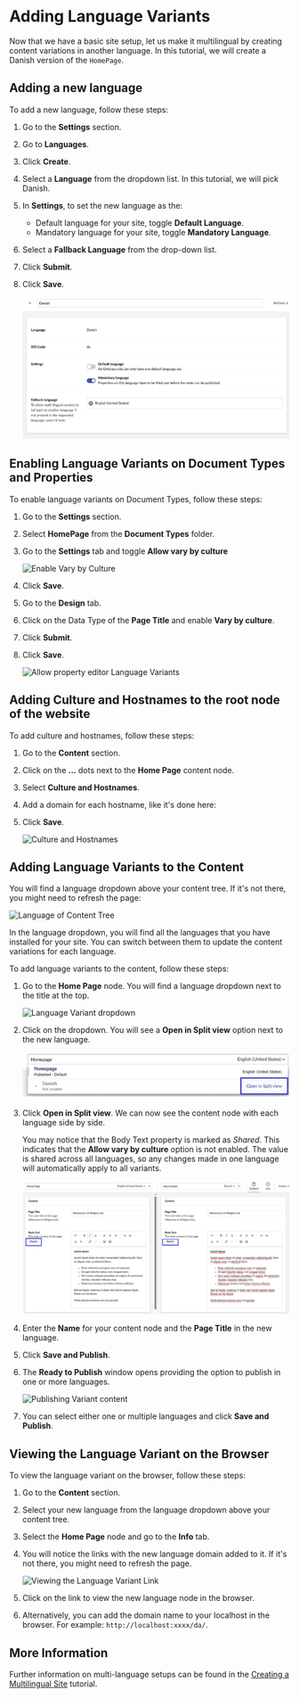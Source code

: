 # Adding Language Variants

Now that we have a basic site setup, let us make it multilingual by creating content variations in another language. In this tutorial, we will create a Danish version of the `HomePage`.

## Adding a new language

To add a new language, follow these steps:

1. Go to the **Settings** section.
2. Go to **Languages**.
3. Click **Create**.
4. Select a **Language** from the dropdown list. In this tutorial, we will pick Danish.
5. In **Settings**, to set the new language as the:
   * Default language for your site, toggle **Default Language**.
   * Mandatory language for your site, toggle **Mandatory Language**.
6. Select a **Fallback Language** from the drop-down list.
7. Click **Submit**.
8. Click **Save**.

    ![Adding a language](images/adding-a-language-v15.png)

## Enabling Language Variants on Document Types and Properties

To enable language variants on Document Types, follow these steps:

1. Go to the **Settings** section.
2. Select **HomePage** from the **Document Types** folder.
3. Go to the **Settings** tab and toggle **Allow vary by culture**

    ![Enable Vary by Culture](images/enable-vary-by-culture.png)
4. Click **Save**.
5. Go to the **Design** tab.
6. Click on the Data Type of the **Page Title** and enable **Vary by culture**.
7. Click **Submit**.
8. Click **Save**.

    ![Allow property editor Language Variants](images/enable-vary-by-culture-property.png)

## Adding Culture and Hostnames to the root node of the website

To add culture and hostnames, follow these steps:

1. Go to the **Content** section.
2. Click on the **...** dots next to the **Home Page** content node.
3. Select **Culture and Hostnames**.
4. Add a domain for each hostname, like it's done here:
5. Click **Save**.

    ![Culture and Hostnames](images/culture-and-hostnames-v14.png)

## Adding Language Variants to the Content

You will find a language dropdown above your content tree. If it's not there, you might need to refresh the page:

![Language of Content Tree](images/language-content-tree-v14.png)

In the language dropdown, you will find all the languages that you have installed for your site. You can switch between them to update the content variations for each language.

To add language variants to the content, follow these steps:

1. Go to the **Home Page** node. You will find a language dropdown next to the title at the top.

    ![Language Variant dropdown](images/language-dropdown-v14.png)
2. Click on the dropdown. You will see a **Open in Split view** option next to the new language.

    ![Open Language in Splitview](images/open-in-splitview-v15.png)
3. Click **Open in Split view**. We can now see the content node with each language side by side.

    You may notice that the Body Text property is marked as *Shared*. This indicates that the **Allow vary by culture** option is not enabled. The value is shared across all languages, so any changes made in one language will automatically apply to all variants.

    ![Splitview editing](images/splitview-editing-v15.png)
4. Enter the **Name** for your content node and the **Page Title** in the new language.
5. Click **Save and Publish**.
6. The **Ready to Publish** window opens providing the option to publish in one or more languages.

    ![Publishing Variant content](images/publishing-variant-content-v14.png)
7. You can select either one or multiple languages and click **Save and Publish**.

## Viewing the Language Variant on the Browser

To view the language variant on the browser, follow these steps:

1. Go to the **Content** section.
2. Select your new language from the language dropdown above your content tree.
3. Select the **Home Page** node and go to the **Info** tab.
4. You will notice the links with the new language domain added to it. If it's not there, you might need to refresh the page.

    ![Viewing the Language Variant Link](images/viewing-langvariant-browser-v14.png)
5. Click on the link to view the new language node in the browser.
6. Alternatively, you can add the domain name to your localhost in the browser. For example: `http://localhost:xxxx/da/`.

## More Information

Further information on multi-language setups can be found in the [Creating a Multilingual Site](../multilanguage-setup.md) tutorial.
